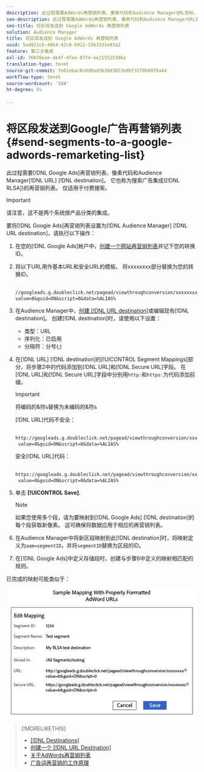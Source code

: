```yaml
---
description: 此过程需要AdWords再营销列表、像素代码和Audience ManagerURL目标。 它也称为搜索广告(RLSA)集成的再营销列表。 仅适用于付费搜索。
seo-description: 此过程需要AdWords再营销列表、像素代码和Audience ManagerURL目标。 它也称为搜索广告(RLSA)集成的再营销列表。 仅适用于付费搜索。
seo-title: 将区段发送到 Google AdWords 再营销列表
solution: Audience Manager
title: 将区段发送到 Google AdWords 再营销列表
uuid: 5ad821c6-48b4-42c0-b912-1563331e93a2
feature: 第三方集成
exl-id: 76676eae-de4f-4fee-8774-ee215525306a
translation-type: tm+mt
source-git-commit: fe01ebac8c0d0ad3630d3853e0bf32f0b00f6a44
workflow-type: tm+mt
source-wordcount: '334'
ht-degree: 5%

---
```


# 将区段发送到Google广告再营销列表{#send-segments-to-a-google-adwords-remarketing-list}

此过程需要[!DNL Google Ads]再营销列表、像素代码和Audience Manager[!DNL URL] [!DNL destination]。 它也称为搜索广告集成([!DNL RLSA])的再营销列表。 仅适用于付费搜索。

>[!IMPORTANT]
>请注意，这不是两个系统按产品分类的集成。

要将[!DNL Google Ads]再营销列表设置为[!DNL Audience Manager] [!DNL URL destination]，请执行以下操作：

1. 在您的[!DNL Google Ads]帐户中，[创建一个网站再营销列表](https://support.google.com/adwords/answer/2454064?hl=en)并记下您的转换ID。
1. 将以下URL用作基本URL和安全URL的模板。 将xxxxxxxx部分替换为您的转换ID。

   ```
    //googleads.g.doubleclick.net/pagead/viewthroughconversion/xxxxxxxx/?value=0&guid=ON&script=0&data=%ALIAS%
   ```

1. 在Audience Manager中，[创建 [!DNL URL destination]](../../features/destinations/create-url-destination.md)或编辑现有[!DNL destination]。 创建[!DNL destination]时，请使用以下设置：
   * 类型：URL
   * 序列化：已启用
   * 分隔符：分号(;)

1. 在[!DNL URL] [!DNL destination]的[!UICONTROL Segment Mappings]部分，将步骤2中的代码添加到[!DNL URL]和[!DNL Secure URL]字段。 在[!DNL URL]和[!DNL Secure URL]字段中分别用`http:`和`https:`为代码添加前缀。

   >[!IMPORTANT]
   >
   >将编码的&amp;符`&`替换为未编码的&amp;符`&`

   [!DNL URL]代码不安全：

   ```
    http://googleads.g.doubleclick.net/pagead/viewthroughconversion/xxxxxxxx/?
    value=0&guid=ON&script=0&data=%ALIAS%
   ```

   安全[!DNL URL]代码：

   ```
    https://googleads.g.doubleclick.net/pagead/viewthroughconversion/xxxxxxxx/?
    value=0&guid=ON&script=0&data=%ALIAS%
   ```

1. 单击 **[!UICONTROL Save]**.

   >[!NOTE]
   >
   >如果您使用多个段，请为要映射到[!DNL Google Ads] [!DNL destination]的每个段获取新像素。 这可确保将数据应用于相应的再营销列表。

1. 在Audience Manager中将新区段映射到此[!DNL destination]时，将映射定义为`aam=segmentID`，并将`segmentID`替换为区段的ID。
1. 在[!DNL Google Ads]中定义存储段时，创建与步骤6中定义的映射相匹配的规则。

已完成的映射可能类似于：

![](../assets/rlsa_mapping.png)

>[!MORELIKETHIS]
>
>* [[!DNL Destinations]](../../features/destinations/destinations.md)
>* [创建一个 [!DNL URL Destination]](../../features/destinations/create-url-destination.md)
>* [关于AdWords再营销列表](https://support.google.com/adwords/answer/2472738)
>* [广告词再营销的工作原理](https://support.google.com/adwords/answer/2454000)

